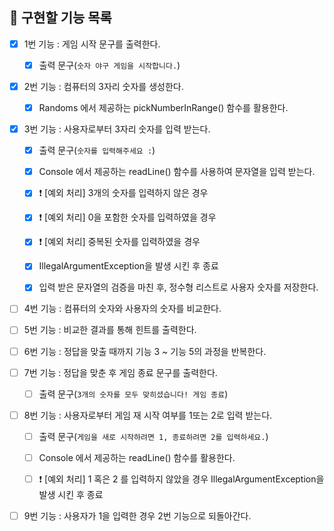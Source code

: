 ## 🎯 구현할 기능 목록

- [x] 1번 기능 : 게임 시작 문구를 출력한다.
   - [x] 출력 문구(`숫자 야구 게임을 시작합니다.`)


- [x] 2번 기능 : 컴퓨터의 3자리 숫자를 생성한다.
    - [x] Randoms 에서 제공하는 pickNumberInRange() 함수를 활용한다.


- [x] 3번 기능 : 사용자로부터 3자리 숫자를 입력 받는다.
    - [x] 출력 문구(`숫자를 입력해주세요 :`)
    - [x] Console 에서 제공하는 readLine() 함수를 사용하여 문자열을 입력 받는다.
    - [x] ❗️ [예외 처리] 3개의 숫자를 입력하지 않은 경우
    - [x] ❗️ [예외 처리] 0을 포함한 숫자를 입력하였을 경우
    - [x] ❗️ [예외 처리] 중복된 숫자를 입력하였을 경우 
    - [x] IllegalArgumentException을 발생 시킨 후 종료
    - [x] 입력 받은 문자열의 검증을 마친 후, 정수형 리스트로 사용자 숫자를 저장한다.


- [ ] 4번 기능 : 컴퓨터의 숫자와 사용자의 숫자를 비교한다.


- [ ] 5번 기능 : 비교한 결과를 통해 힌트를 출력한다.


- [ ] 6번 기능 : 정답을 맞출 때까지 기능 3 ~ 기능 5의 과정을 반복한다.


- [ ] 7번 기능 : 정답을 맞춘 후 게임 종료 문구를 출력한다.
  - [ ] 출력 문구(`3개의 숫자를 모두 맞히셨습니다! 게임 종료`)


- [ ] 8번 기능 : 사용자로부터 게임 재 시작 여부를 1또는 2로 입력 받는다.
    - [ ] 출력 문구(`게임을 새로 시작하려면 1, 종료하려면 2를 입력하세요.`)
    - [ ] Console 에서 제공하는 readLine() 함수를 활용한다.
    - [ ] ❗️ [예외 처리] 1 혹은 2 를 입력하지 않았을 경우 IllegalArgumentException을 발생 시킨 후 종료


- [ ] 9번 기능 : 사용자가 1을 입력한 경우 2번 기능으로 되돌아간다.
